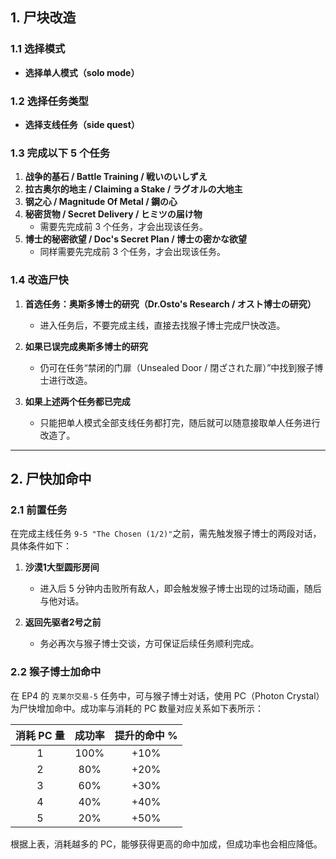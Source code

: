 ## 1. 尸块改造
### 1.1 选择模式
- **选择单人模式（solo mode）**

### 1.2 选择任务类型
- **选择支线任务（side quest）**

### 1.3 完成以下 5 个任务
1. **战争的基石 / Battle Training / 戦いのいしずえ**
2. **拉古奥尔的地主 / Claiming a Stake / ラグオルの大地主**
3. **钢之心 / Magnitude Of Metal / 鋼の心**
4. **秘密货物 / Secret Delivery / ヒミツの届け物**
   - 需要先完成前 3 个任务，才会出现该任务。
5. **博士的秘密欲望 / Doc's Secret Plan / 博士の密かな欲望**
   - 同样需要先完成前 3 个任务，才会出现该任务。

### 1.4 改造尸快
1. **首选任务：奥斯多博士的研究（Dr.Osto's Research / オスト博士の研究）**
   - 进入任务后，不要完成主线，直接去找猴子博士完成尸快改造。

2. **如果已误完成奥斯多博士的研究**
   - 仍可在任务“禁闭的门扉（Unsealed Door / 閉ざされた扉）”中找到猴子博士进行改造。

3. **如果上述两个任务都已完成**
   - 只能把单人模式全部支线任务都打完，随后就可以随意接取单人任务进行改造了。

---

## 2. 尸快加命中

### 2.1 前置任务
在完成主线任务 `9-5 "The Chosen (1/2)"`之前，需先触发猴子博士的两段对话，具体条件如下：

1. **沙漠1大型圆形房间**
   - 进入后 5 分钟内击败所有敌人，即会触发猴子博士出现的过场动画，随后与他对话。

2. **返回先驱者2号之前**
   - 务必再次与猴子博士交谈，方可保证后续任务顺利完成。

### 2.2 猴子博士加命中
在 EP4 的 `克莱尔交易-5` 任务中，可与猴子博士对话，使用 PC（Photon Crystal）为尸快增加命中。成功率与消耗的 PC 数量对应关系如下表所示：

|消耗 PC 量|成功率|提升的命中 %|
|:---:|:---:|:---:|
|1|100%|+10%|
|2|80%|+20%|
|3|60%|+30%|
|4|40%|+40%|
|5|20%|+50%|

根据上表，消耗越多的 PC，能够获得更高的命中加成，但成功率也会相应降低。